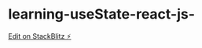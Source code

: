 # learning-useState-react-js-

[Edit on StackBlitz ⚡️](https://stackblitz.com/edit/stackblitz-starters-4brlcv)